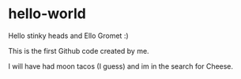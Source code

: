 # hello-world

Hello stinky heads and Ello Gromet :)

This is the first Github code created by me.

I will have had moon tacos (I guess) and im in the search for Cheese.
